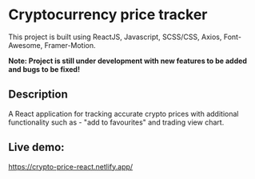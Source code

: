 # Cryptocurrency price tracker

This project is built using ReactJS, Javascript, SCSS/CSS, Axios, Font-Awesome, Framer-Motion.

**Note: Project is still under development with new features to be added and bugs to be fixed!**

## Description

A React application for tracking accurate crypto prices with additional functionality such as - "add to favourites" and trading view chart.

## Live demo:

https://crypto-price-react.netlify.app/

